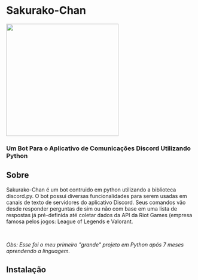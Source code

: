 # Sakurako-Chan
<img src='https://pm1.narvii.com/6344/30d0dacd11ff6ae7c8bca28f13f61164468a27fb_hq.jpg' width=300px height=300px> 

### Um Bot Para o Aplicativo de Comunicações Discord Utilizando Python

## Sobre
  <p>Sakurako-Chan é um bot contruido em python utilizando a biblioteca discord.py. O bot possui diversas funcionalidades para serem usadas em canais de texto de servidores do aplicativo Discord. Seus comandos vão desde responder perguntas de sim ou não com base em uma lista de respostas já pré-definida até coletar dados da API da Riot Games (empresa famosa pelos jogos: League of Legends e Valorant.</p><br> 
  
  *Obs: Esse foi o meu primeiro "grande" projeto em Python após 7 meses aprendendo a linguagem.* 

## Instalação
